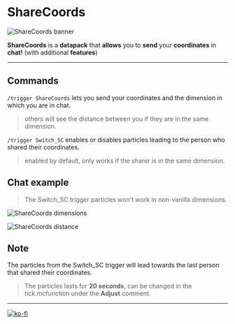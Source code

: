 # ShareCoords

![ShareCoords banner](https://github.com/El-Kavio/ShareCoords/assets/140896938/fa01d2f5-6da0-4653-9fdc-27e21e0157b9)

**ShareCoords** is a **datapack** that **allows** you to **send** your **coordinates** in **chat!** (with additional **features**)

---

## Commands

`/trigger ShareCoords` lets you send your coordinates and the dimension in which you are in chat.
> others will see the distance between you if they are in the same dimension.

`/trigger Switch_SC` enables or disables particles leading to the person who shared their coordinates.
> enabled by default, only works if the sharer is in the same dimension.

## Chat example

> The Switch_SC trigger particles won't work in non-vanilla dimensions.

![ShareCoords dimensions](https://github.com/El-Kavio/ShareCoords/assets/140896938/619dce85-5dac-415e-b654-e2d888e1d3b2)

![ShareCoords distance](https://github.com/El-Kavio/ShareCoords/assets/140896938/7709cc18-6abd-4d18-a89b-6de7c0d6029b)

## Note

The particles from the Switch_SC trigger will lead towards the last person that shared their coordinates.
> The particles lasts for **20 seconds**, can be changed in the tick.mcfunction under the **Adjust** comment.

---

[![ko-fi](https://ko-fi.com/img/githubbutton_sm.svg)](https://ko-fi.com/kavio)
